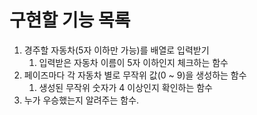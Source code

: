 # 구현할 기능 목록

1. 경주할 자동차(5자 이하만 가능)를 배열로 입력받기
    1. 입력받은 자동차 이름이 5자 이하인지 체크하는 함수
2. 페이즈마다 각 자동차 별로 무작위 값(0 ~ 9)을 생성하는 함수
    1. 생성된 무작위 숫자가 4 이상인지 확인하는 함수
3. 누가 우승했는지 알려주는 함수.